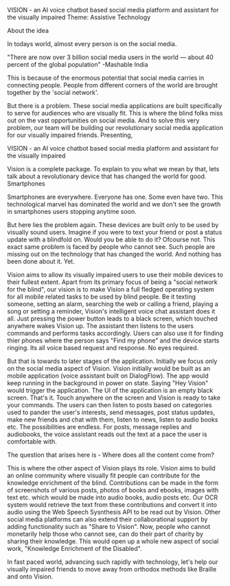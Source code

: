 VISION - an AI voice chatbot based social media platform and assistant for the visually impaired
Theme: Assistive Technology

About the idea

In todays world, almost every person is on the social media.

"There are now over 3 billion social media users in the world — about 40 percent of the global population"
-Mashable India

This is because of the enormous potential that social media carries in connecting people. People from different corners of the world are brought together by the 'social network'.

But there is a problem. These social media applications are built specifically to serve for audiences who are visually fit. This is where the blind folks miss out on the vast opportunities on social media. And to solve this very problem, our team will be building our revolutionary social media application for our visually impaired friends. Presenting,

VISION - an AI voice chatbot based social media platform and assistant for the visually impaired

Vision is a complete package. To explain to you what we mean by that, lets talk about a revolutionary device that has changed the world for good. Smartphones

Smartphones are everywhere. Everyone has one. Some even have two. This technological marvel has dominated the world and we don't see the growth in smartphones users stopping anytime soon.

But here lies the problem again. These devices are built only to be used by visually sound users. Imagine if you were to text your friend or post a status update with a blindfold on. Would you be able to do it? Ofcourse not. This exact same problem is faced by people who cannot see. Such people are missing out on the technology that has changed the world. And nothing has been done about it. Yet.

Vision aims to allow its visually impaired users to use their mobile devices to their fullest extent. Apart from its primary focus of being a "social network for the blind", our vision is to make Vision a full fledged operating system for all mobile related tasks to be used by blind people. Be it texting someone, setting an alarm, searching the web or calling a friend, playing a song or setting a reminder, Vision's intelligent voice chat assistant does it all. Just pressing the power button leads to a black screen, which touched anywhere wakes Vision up. The assistant then listens to the users commands and performs tasks accordingly. Users can also use it for finding thier phones where the person says "Find my phone" and the device starts ringing. Its all voice based request and response. No eyes required.

But that is towards to later stages of the application. Initially we focus only on the social media aspect of Vision. Vision initially would be built as an mobile application (voice assistant built on DialogFlow). The app would keep running in the background in power on state. Saying "Hey Vision" would trigger the application. The UI of the application is an empty black screen. That's it. Touch anywhere on the screen and Vision is ready to take your commands. The users can then listen to posts based on categories used to pander the user's interests, send messages, post status updates, make new friends and chat with them, listen to news, listen to audio books etc. The possibilities are endless. For posts, message replies and audiobooks, the voice assistant reads out the text at a pace the user is comfortable with.

The question that arises here is - Where does all the content come from?

This is where the other aspect of Vision plays its role. Vision aims to build an online community where visually fit people can contribute for the knowledge enrichment of the blind. Contributions can be made in the form of screenshots of various posts, photos of books and ebooks, images with text etc. which would be made into audio books, audio posts etc. Our OCR system would retrieve the text from these contributions and convert it into audio using the Web Speech Sysnthesis API to be read out by Vision. Other social media platforms can also extend their collaborational support by adding functionality such as "Share to Vision". Now, people who cannot monetarily help those who cannot see, can do their part of charity by sharing their knowledge. This would open up a whole new aspect of social work, "Knowledge Enrichment of the Disabled".

In fast paced world, advancing such rapidly with technology, let's help our visually impaired friends to move away from orthodox methods like Braille and onto Vision.

